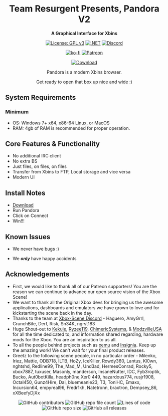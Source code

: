 <div align="center">

# Team Resurgent Presents, Pandora V2
**A Graphical Interface for Xbins**

[![License: GPL v3](https://img.shields.io/badge/License-GPLv3-blue.svg)](https://github.com/Team-Resurgent/Pandora-V2/blob/main/LICENSE.md)
[![.NET](https://github.com/Team-Resurgent/Pandora-V2/actions/workflows/dotnet.yml/badge.svg)](https://github.com/Team-Resurgent/Pandora/actions/workflows/dotnet.yml)
[![Discord](https://img.shields.io/badge/chat-on%20discord-7289da.svg?logo=discord)](https://discord.gg/VcdSfajQGK)

[![ko-fi](https://ko-fi.com/img/githubbutton_sm.svg)](https://ko-fi.com/J3J7L5UMN)
[![Patreon](https://img.shields.io/badge/Patreon-F96854?style=for-the-badge&logo=patreon&logoColor=white)](https://www.patreon.com/teamresurgent)


[![Download](https://img.shields.io/badge/download-latest-brightgreen.svg?style=for-the-badge&logo=github)](https://github.com/Team-Resurgent/Pandora-V2/releases/latest)
	
Pandora is a modern Xbins browser. 

Get ready to open that box up nice and wide :)

</div>		

## System Requirements
### Minimum
* OS: Windows 7+ x64, x86-64 Linux, or MacOS
* RAM: 4gb of RAM is recommended for proper operation.

## Core Features & Functionality
* No additional IRC client
* No extra BS 
* Just files, on files, on files
* Transfer from Xbins to FTP, Local storage and vice versa
* Modern UI

## Install Notes
* [Download](https://github.com/Team-Resurgent/Pandora-V2/releases)
* Run Pandora
* Click on Connect
* Win!!!

## Known Issues
* We never have bugs :)

* We ***only*** have happy accidents

## Acknowledgements
* First, we would like to thank all of our Patreon supporters! You are the reason we can continue to advance our open source vision of the Xbox Scene!
* We want to thank all the Original Xbox devs for bringing us the awesome applications, dashboards and emulators we have grown to love and for kickstarting the scene back in the day.
* Thanks to the team at [Xbox-Scene Discord](https://discord.gg/VcdSfajQGK) - Haguero, AmyGrrl, CrunchBite, Derf, Risk, Sn34K, ngrst183
* Huge Shout-out to [Kekule](https://github.com/Kekule-OXC), [Ryzee119](https://github.com/Ryzee119), [ChimericSystems](https://chimericsystems.com/), & [ModzvilleUSA](https://modzvilleusa.com/) for all the time dedicated to, and information shared regarding, hardware mods for the Xbox. You are an inspiration to us all.
* To all the people behind projects such as [xemu](https://github.com/mborgerson/xemu) and [Insignia](https://insignia.live/). Keep up the amazing work! We can't wait for your final product releases.
* Greetz to the following scene people, in no particular order - Milenko, Iriez, Mattie, ODB718, ILTB, HoZy, IceKiller, Rowdy360, Lantus, Kl0wn, nghtshd, Redline99, The_Mad_M, Und3ad, HermesConrad, Rocky5, xbox7887, tuxuser, Masonly, manderson, InsaneNutter, IDC, Fyb3roptik, Bucko, Aut0botKilla, headph0ne,Xer0 449, hazardous774, rusjr1908, Octal450, Gunz4Hire, Dai, bluemeanie23, T3, ToniHC, Emaxx, Incursion64, empyreal96, Fredr1kh, Natetronn, braxtron, Dempsey_86, xXBeefyDjXx
<!--* I'm sure there is someone else that belongs here too ;)-->


<div align="center">
  
![GitHub contributors](https://img.shields.io/github/contributors/Team-Resurgent/Pandora-V2?style=flat-square)
![GitHub repo file count](https://img.shields.io/github/directory-file-count/Team-Resurgent/Pandora-V2?style=flat-square)
![Lines of code](https://img.shields.io/tokei/lines/github/Team-Resurgent/Pandora-V2?style=flat-square)
![GitHub repo size](https://img.shields.io/github/repo-size/Team-Resurgent/Pandora-V2?style=flat-square)
![GitHub all releases](https://img.shields.io/github/downloads/Team-Resurgent/Pandora-V2/total?style=flat-square)

</div>

